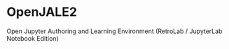 # OpenJALE2
Open Jupyter Authoring and Learning Environment (RetroLab / JupyterLab Notebook Edition)
